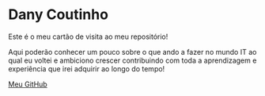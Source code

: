 # Dany Coutinho

Este é o meu cartão de visita ao meu repositório!

Aqui poderão conhecer um pouco sobre o que ando a fazer no mundo IT ao qual eu voltei e ambiciono crescer contribuindo com toda a aprendizagem e experiência que irei adquirir ao longo do tempo!

[Meu GitHub](https://odanycoutinho.github.io)
